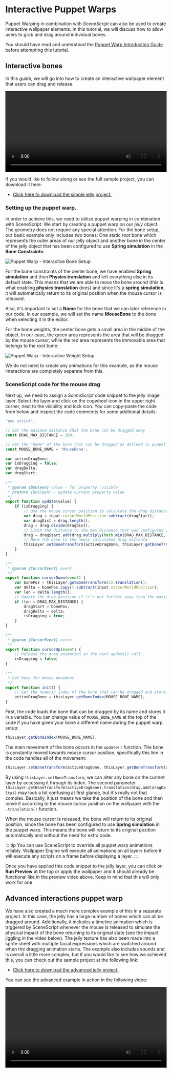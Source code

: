 # Interactive Puppet Warps

Puppet Warping in combination with *SceneScript* can also be used to create interactive wallpaper elements. In this tutorial, we will discuss how to allow users to grab and drag around individual bones.

You should have read and understood the [Puppet Warp Introduction Guide](/wallpaper-engine-docs/scene/puppet-warp/introduction) before attempting this tutorial.

## Interactive bones

In this guide, we will go into how to create an interactive wallpaper element that users can drag and release.

<video width="100%" controls loop>
  <source src="/videos/puppet_warp_interactive.mp4" type="video/mp4">
  Your browser does not support the video tag.
</video>

If you would like to follow along or see the full sample project, you can download it here:

* [Click here to download the simple jelly project.](/samples/jelly_simple.zip)

### Setting up the puppet warp.

In order to achieve this, we need to utilize puppet warping in combination with SceneScript. We start by creating a puppet warp on our *jelly* object. The geometry does not require any special attention. For the bone setup, our basic example only includes two bones: One static root bone which represents the outer areas of our jelly object and another bone in the center of the jelly object that has been configured to use **Spring simulation** in the **Bone Constraints**:

![Puppet Warp - Interactive Bone Setup](/wallpaper-engine-docs/img/puppet-warp/puppet_warp_interactive_bones.png)

For the bone constraints of the center bone, we have enabled **Spring simulation** and then **Physics translation** and left everything else in its default state. This means that we are able to move the bone around (this is what enabling **physics translation** does) and since it's a **spring simulation**, it will automatically return to its original position when the mouse cursor is released.

Also, it's important to set a **Name** for the bone that we can later reference in our code. In our example, we will set the name **MouseBone** to the bone when selecting it in the editor.

For the bone weights, the center bone gets a small area in the middle of the object. In our case, the green area represents the area that will be dragged by the mouse cursor, while the red area represents the immovable area that belongs to the root bone:

![Puppet Warp - Interactive Weight Setup](/wallpaper-engine-docs/img/puppet-warp/puppet_warp_interactive_weights.png)

We do not need to create any animations for this example, as the mouse interactions are completely separate from this.

### SceneScript code for the mouse drag

Next up, we need to assign a *SceneScript* code snippet to the jelly image layer. Select the layer and click on the cogwheel icon in the upper right corner, next to the visibility and lock icon. You can copy-paste the code from below and inspect the code comments for some additional details:

```js
'use strict';

// Set the maximum distance that the bone can be dragged away 
const DRAG_MAX_DISTANCE = 100;

// Set the "Name" of the bone that can be dragged as defined in puppet warp setup
const MOUSE_BONE_NAME = 'MouseBone';
 
var activeDragBone;
var isDragging = false;
var dragDelta;
var dragStart;
 
/**
 * @param {Boolean} value - for property 'visible'
 * @return {Boolean} - update current property value
 */
export function update(value) {
	if (isDragging) {
		// Use the mouse cursor position to calculate the drag distance
		var drag = input.cursorWorldPosition.subtract(dragStart);
		var dragDist = drag.length();
		drag = drag.divide(dragDist);
		// Limit the distance to the max distance that was configured in the DRAG_MAX_DISTANCE constant at the top
		drag = dragStart.add(drag.multiply(Math.min(DRAG_MAX_DISTANCE, dragDist)));
		// Move the bone to the newly calculated drag distance
		thisLayer.setBoneTransform(activeDragBone, thisLayer.getBoneTransform(activeDragBone).translation(drag.add(dragDelta)));
	}
}
 
/**
 * @param {CursorEvent} event
 */
export function cursorDown(event) {
	var bonePos = thisLayer.getBoneTransform(1).translation();
	var delta = bonePos.copy().subtract(input.cursorWorldPosition);
	var len = delta.length();
	// Update the drag position if it's not further away than the maximum distance
	if (len < DRAG_MAX_DISTANCE) {
		dragStart = bonePos;
		dragDelta = delta;
		isDragging = true;
	}
}
 
/**
 * @param {CursorEvent} event
 */
export function cursorUp(event) {
	// Release the drag animation in the next update() call
	isDragging = false;
}
 
/**
 * Get bone for mouse movement
 */
export function init() {
	// Get the numeric index of the bone that can be dragged and store it for later use
	activeDragBone = thisLayer.getBoneIndex(MOUSE_BONE_NAME);
}
```
First, the code loads the bone that can be dragged by its name and stores it in a variable. You can change value of `MOUSE_BONE_NAME` at the top of the code if you have given your bone a different name during the puppet warp setup:

```js
thisLayer.getBoneIndex(MOUSE_BONE_NAME);
```
The main movement of the bone occurs in the `update()` function. The bone is constantly moved towards mouse cursor position, specifically this line in the code handles all of the movement:

```js
thisLayer.setBoneTransform(activeDragBone, thisLayer.getBoneTransform(activeDragBone).translation(drag.add(dragDelta)));
```

By using `thisLayer.setBoneTransform`, we can alter any bone on the current layer by accessing it through its index. The second parameter `thisLayer.getBoneTransform(activeDragBone).translation(drag.add(dragDelta))` may look a bit confusing at first glance, but it's really not that complex. Basically, it just means we take the position of the bone and then move it according to the mouse cursor position on the wallpaper with the `.translation()` function.

When the mouse cursor is released, the bone will return to its original position, since the bone has been configured to use **Spring simulation** in the puppet warp. This means the bone will return to its original position automatically and without the need for extra code.

::: tip
You can use SceneScript to override all puppet warp animations reliably. Wallpaper Engine will execute all animations on all layers before it will execute any scripts on a frame before displaying a layer.
:::

Once you have applied this code snippet to the jelly layer, you can click on **Run Preview** at the top or apply the wallpaper and it should already be functional like in the preview video above. Keep in mind that this will only work for one

## Advanced interactions puppet warp

We have also created a much more complex example of this in a separate project. In this case, the jelly has a large number of bones which can all be dragged around. Additionally, it includes a timeline animation which is triggered by SceneScript whenever the mouse is released to simulate the physical impact of the bone returning to its original state (see the impact jiggling in the video below). The jelly texture has also been made into a sprite sheet with multiple facial expressions which are switched around when the dragging animation starts. The example also includes sounds and is overall a little more complex, but if you would like to see how we achieved this, you can check out the sample project at the following link:

* [Click here to download the advanced jelly project.](/samples/jelly_advanced.zip)

You can see the advanced example in action in the following video:

<video width="100%" controls loop>
  <source src="/videos/puppet_warp_interactive_advanced.mp4" type="video/mp4">
  Your browser does not support the video tag.
</video>
